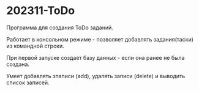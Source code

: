 # 202311-ToDo
 Программа для создания ToDo заданий.
 
 Работает в консольном режиме - позволяет добавлять задания(таски) из командной строки.
 
При первой запуске создает базу данных  - если она ранее не была создана.

Умеет добавлять зпаписи (add), удалять записи (delete) и выводить список записей.
